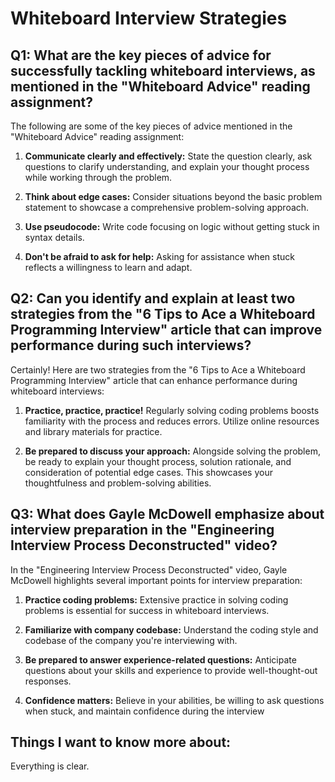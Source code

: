 # Whiteboard Interview Strategies

## Q1: What are the key pieces of advice for successfully tackling whiteboard interviews, as mentioned in the "Whiteboard Advice" reading assignment?

The following are some of the key pieces of advice mentioned in the "Whiteboard Advice" reading assignment:

1. **Communicate clearly and effectively:** State the question clearly, ask questions to clarify understanding, and explain your thought process while working through the problem.

2. **Think about edge cases:** Consider situations beyond the basic problem statement to showcase a comprehensive problem-solving approach.

3. **Use pseudocode:** Write code focusing on logic without getting stuck in syntax details.

4. **Don't be afraid to ask for help:** Asking for assistance when stuck reflects a willingness to learn and adapt.

## Q2: Can you identify and explain at least two strategies from the "6 Tips to Ace a Whiteboard Programming Interview" article that can improve performance during such interviews?

Certainly! Here are two strategies from the "6 Tips to Ace a Whiteboard Programming Interview" article that can enhance performance during whiteboard interviews:

1. **Practice, practice, practice!** Regularly solving coding problems boosts familiarity with the process and reduces errors. Utilize online resources and library materials for practice.

2. **Be prepared to discuss your approach:** Alongside solving the problem, be ready to explain your thought process, solution rationale, and consideration of potential edge cases. This showcases your thoughtfulness and problem-solving abilities.

## Q3: What does Gayle McDowell emphasize about interview preparation in the "Engineering Interview Process Deconstructed" video?

In the "Engineering Interview Process Deconstructed" video, Gayle McDowell highlights several important points for interview preparation:

1. **Practice coding problems:** Extensive practice in solving coding problems is essential for success in whiteboard interviews.

2. **Familiarize with company codebase:** Understand the coding style and codebase of the company you're interviewing with.

3. **Be prepared to answer experience-related questions:** Anticipate questions about your skills and experience to provide well-thought-out responses.

4. **Confidence matters:** Believe in your abilities, be willing to ask questions when stuck, and maintain confidence during the interview


## Things I want to know more about:
Everything is clear.



